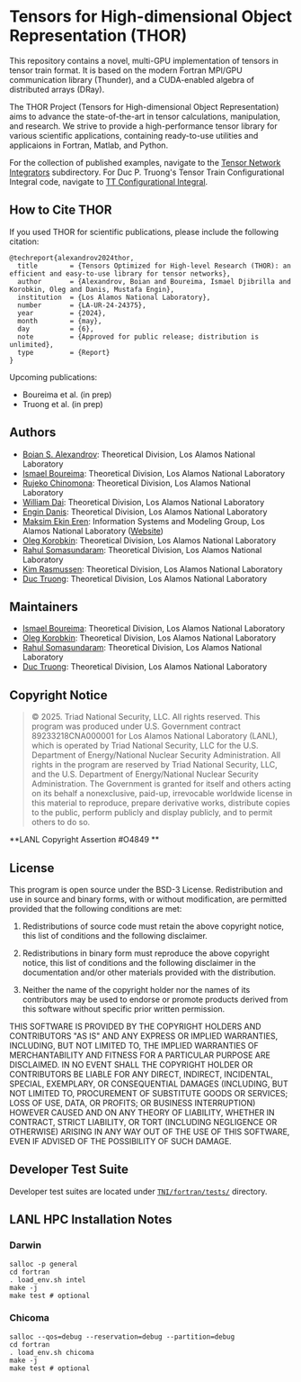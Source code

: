 # Tensors for High-dimensional Object Representation (THOR)

This repository contains a novel, multi-GPU implementation of tensors in tensor train format.  It is based on the modern Fortran MPI/GPU communication library (Thunder), and a CUDA-enabled algebra of distributed arrays (DRay).

The THOR Project (Tensors for High-dimensional Object Representation) aims to advance the state-of-the-art in tensor calculations, manipulation, and research. 
We strive to provide a high-performance tensor library for various scientific applications, containing ready-to-use utilities and applicaions in Fortran, Matlab, and Python. 

For the collection of published examples, navigate to the [Tensor Network Integrators](Tensor_Network_Integrators) subdirectory. For Duc P. Truong's Tensor Train Configurational Integral code, navigate to [TT Configurational Integral](TT_Configurational_Integral).

## How to Cite THOR

If you used THOR for scientific publications, please include the following citation:
```
@techreport{alexandrov2024thor,
  title        = {Tensors Optimized for High-level Research (THOR): an efficient and easy-to-use library for tensor networks},
  author       = {Alexandrov, Boian and Boureima, Ismael Djibrilla and Korobkin, Oleg and Danis, Mustafa Engin},
  institution  = {Los Alamos National Laboratory},
  number       = {LA-UR-24-24375},
  year         = {2024},
  month        = {may},
  day          = {6},
  note         = {Approved for public release; distribution is unlimited},
  type         = {Report}
}
```
Upcoming publications:
 * Boureima et al. (in prep)
 * Truong et al. (in prep)

## Authors
- [Boian S. Alexandrov](mailto:boian@lanl.gov): Theoretical Division, Los Alamos National Laboratory
- [Ismael Boureima](mailto:iboureima@lanl.gov): Theoretical Division, Los Alamos National Laboratory
- [Rujeko Chinomona](mailto:crujeko@lanl.gov): Theoretical Division, Los Alamos National Laboratory
- [William Dai](mailto:dai@lanl.gov): Theoretical Division, Los Alamos National Laboratory
- [Engin Danis](mailto:danis@lanl.gov): Theoretical Division, Los Alamos National Laboratory
- [Maksim Ekin Eren](mailto:maksim@lanl.gov): Information Systems and Modeling Group, Los Alamos National Laboratory ([Website](https://www.maksimeren.com/))
- [Oleg Korobkin](mailto:korobkin@lanl.gov): Theoretical Division, Los Alamos National Laboratory
- [Rahul Somasundaram](mailto:rahul@lanl.gov): Theoretical Division, Los Alamos National Laboratory
- [Kim Rasmussen](mailto:kor@lanl.gov): Theoretical Division, Los Alamos National Laboratory
- [Duc Truong](mailto:dptruong@lanl.gov): Theoretical Division, Los Alamos National Laboratory

## Maintainers
- [Ismael Boureima](mailto:iboureima@lanl.gov): Theoretical Division, Los Alamos National Laboratory
- [Oleg Korobkin](mailto:korobkin@lanl.gov): Theoretical Division, Los Alamos National Laboratory
- [Rahul Somasundaram](mailto:rahul@lanl.gov): Theoretical Division, Los Alamos National Laboratory
- [Duc Truong](mailto:dptruong@lanl.gov): Theoretical Division, Los Alamos National Laboratory

## Copyright Notice
>© 2025. Triad National Security, LLC. All rights reserved.
This program was produced under U.S. Government contract 89233218CNA000001 for Los Alamos
National Laboratory (LANL), which is operated by Triad National Security, LLC for the U.S.
Department of Energy/National Nuclear Security Administration. All rights in the program are
reserved by Triad National Security, LLC, and the U.S. Department of Energy/National Nuclear
Security Administration. The Government is granted for itself and others acting on its behalf a
nonexclusive, paid-up, irrevocable worldwide license in this material to reproduce, prepare
derivative works, distribute copies to the public, perform publicly and display publicly, and to permit
others to do so.

**LANL Copyright Assertion #O4849 **

## License
This program is open source under the BSD-3 License.
Redistribution and use in source and binary forms, with or without modification, are permitted
provided that the following conditions are met:

1. Redistributions of source code must retain the above copyright notice, this list of conditions and
the following disclaimer.
 
2. Redistributions in binary form must reproduce the above copyright notice, this list of conditions
and the following disclaimer in the documentation and/or other materials provided with the
distribution.
 
3. Neither the name of the copyright holder nor the names of its contributors may be used to endorse
or promote products derived from this software without specific prior written permission.

THIS SOFTWARE IS PROVIDED BY THE COPYRIGHT HOLDERS AND CONTRIBUTORS "AS
IS" AND ANY EXPRESS OR IMPLIED WARRANTIES, INCLUDING, BUT NOT LIMITED TO, THE
IMPLIED WARRANTIES OF MERCHANTABILITY AND FITNESS FOR A PARTICULAR
PURPOSE ARE DISCLAIMED. IN NO EVENT SHALL THE COPYRIGHT HOLDER OR
CONTRIBUTORS BE LIABLE FOR ANY DIRECT, INDIRECT, INCIDENTAL, SPECIAL,
EXEMPLARY, OR CONSEQUENTIAL DAMAGES (INCLUDING, BUT NOT LIMITED TO,
PROCUREMENT OF SUBSTITUTE GOODS OR SERVICES; LOSS OF USE, DATA, OR PROFITS;
OR BUSINESS INTERRUPTION) HOWEVER CAUSED AND ON ANY THEORY OF LIABILITY,
WHETHER IN CONTRACT, STRICT LIABILITY, OR TORT (INCLUDING NEGLIGENCE OR
OTHERWISE) ARISING IN ANY WAY OUT OF THE USE OF THIS SOFTWARE, EVEN IF
ADVISED OF THE POSSIBILITY OF SUCH DAMAGE.


## Developer Test Suite
Developer test suites are located under [```TNI/fortran/tests/```](Tensor_Network_Integrators/fortran/tests/) directory.

## LANL HPC Installation Notes

### Darwin
```shell
salloc -p general
cd fortran
. load_env.sh intel
make -j
make test # optional
```

### Chicoma
```shell
salloc --qos=debug --reservation=debug --partition=debug
cd fortran
. load_env.sh chicoma
make -j
make test # optional
```
